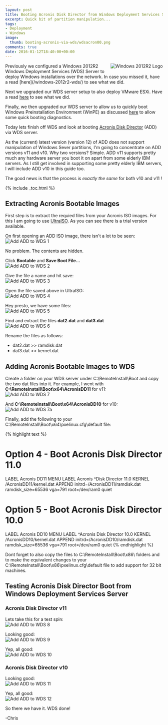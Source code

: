 ```yaml
---
layout: post
title: Booting Acronis Disk Director from Windows Deployment Services Server
excerpt: Quick bit of partition manipulation...
tags:
- Deployment
- Windows
image:
  thumb: booting-acronis-via-wds/wdsacron00.png
comments: true
date: 2016-01-12T18:40:00+00:00
---
```

<img style="float: right; margin: 0px 0px 10px 10px;" alt="Windows 2012R2 Logo" src="/images/booting-acronis-via-wds/wdsacron00.png">
Previously we configured a Windows 2012R2 Windows Deployment Services (WDS) Server to deploy Windows installations over the network. In case you missed it, have a read [here](/windows-2012r2-wds/) to see what we did.

Next we upgraded our WDS server setup to also deploy VMware ESXi. Have a read [here](/deploying-vmware-esxi-via-wds/) to see what we did.

Finally, we then upgraded our WDS server to allow us to quickly boot Windows Preinstallation Environment (WinPE) as discussed [here](/booting-winpe-via-wds/) to allow some quick booting diagnostics.

Today lets finish off WDS and look at booting [Acronis Disk Director](http://www.acronis.com/en-gb/business/enterprise-solutions/server-partition-management/) (ADD) via WDS server.

As the (current) latest version (version 12) of ADD does not support manipulation of Windows Sever partitions, I'm going to concentrate on ADD versions v11 and v10.  Why two versions? Simple. ADD v11 supports pretty much any hardware server you boot it on apart from some elderly IBM servers.  As I still get involved in supporting some pretty elderly IBM servers, I will include ADD v10 in this guide too.

The good news is that the process is *exactly the same* for both v10 and v11 ! 

{% include _toc.html %}

## Extracting Acronis Bootable Images
First step is to extract the requied files from your Acronis ISO images.  For this I am going to use [UltraISO](https://www.ezbsystems.com/ultraiso/).  As you can see there is a trial version available.

On first opening an ADD ISO image, there isn't a lot to be seen:
<img style="display: block; margin-left: auto; margin-right: auto;" alt="Add ADD to WDS 1" src="/images/booting-acronis-via-wds/wdsacron01.png">

No problem.  The contents are hidden.  

Click **Bootable** and **Save Boot File...**
<img style="display: block; margin-left: auto; margin-right: auto;" alt="Add ADD to WDS 2" src="/images/booting-acronis-via-wds/wdsacron02.png">

Give the file a name and hit save:
<img style="display: block; margin-left: auto; margin-right: auto;" alt="Add ADD to WDS 3" src="/images/booting-acronis-via-wds/wdsacron03.png">

Open the file saved above in UltraISO:
<img style="display: block; margin-left: auto; margin-right: auto;" alt="Add ADD to WDS 4" src="/images/booting-acronis-via-wds/wdsacron04.png">

Hey presto, we have some files:
<img style="display: block; margin-left: auto; margin-right: auto;" alt="Add ADD to WDS 5" src="/images/booting-acronis-via-wds/wdsacron05.png">

Find and extract the files **dat2.dat** and **dat3.dat**
<img style="display: block; margin-left: auto; margin-right: auto;" alt="Add ADD to WDS 6" src="/images/booting-acronis-via-wds/wdsacron06.png">

Rename the files as follows:

- dat2.dat >> ramdisk.dat
- dat3.dat >> kernel.dat

## Adding Acronis Bootable Images to WDS 
Create a folder on your WDS server under C:\RemoteInstall\Boot and copy the two dat files into it.  For example, I went with **C:\RemoteInstall\Boot\x64\AcronisDD11** for v11:
<img style="display: block; margin-left: auto; margin-right: auto;" alt="Add ADD to WDS 7" src="/images/booting-acronis-via-wds/wdsacron07.png">

And **C:\RemoteInstall\Boot\x64\AcronisDD10** for v10:
<img style="display: block; margin-left: auto; margin-right: auto;" alt="Add ADD to WDS 7a" src="/images/booting-acronis-via-wds/wdsacron07a.png">

Finally, add the following to your C:\RemoteInstall\Boot\x64\pxelinux.cfg\default file:

{% highlight text %}
# Option 4 - Boot Acronis Disk Director 11.0 
LABEL Acronis DD11
      MENU LABEL Acronis ^Disk Director 11.0 
      KERNEL /AcronisDD11/kernel.dat 
      APPEND initrd=/AcronisDD11/ramdisk.dat ramdisk_size=65536 vga=791 root=/dev/ram0 quiet

# Option 5 - Boot Acronis Disk Director 10.0 
LABEL Acronis DD10
      MENU LABEL ^Acronis Disk Director 10.0 
      KERNEL /AcronisDD10/kernel.dat 
      APPEND initrd=/AcronisDD10/ramdisk.dat ramdisk_size=65536 vga=791 root=/dev/ram0 quiet
{% endhighlight %}

Dont forget to also copy the files to C:\RemoteInstall\Boot\x86\ folders and to make the equivalent changes to your C:\RemoteInstall\Boot\x86\pxelinux.cfg\default file to add support for 32 bit machines.

## Testing Acronis Disk Director Boot from Windows Deployment Services Server

### Acronis Disk Director v11
Lets take this for a test spin:
<img style="display: block; margin-left: auto; margin-right: auto;" alt="Add ADD to WDS 8" src="/images/booting-acronis-via-wds/wdsacron08.png">

Looking good:
<img style="display: block; margin-left: auto; margin-right: auto;" alt="Add ADD to WDS 9" src="/images/booting-acronis-via-wds/wdsacron09.png">

Yep, all good:
<img style="display: block; margin-left: auto; margin-right: auto;" alt="Add ADD to WDS 10" src="/images/booting-acronis-via-wds/wdsacron10.png">

### Acronis Disk Director v10
Looking good:
<img style="display: block; margin-left: auto; margin-right: auto;" alt="Add ADD to WDS 11" src="/images/booting-acronis-via-wds/wdsacron11.png">

Yep, all good:
<img style="display: block; margin-left: auto; margin-right: auto;" alt="Add ADD to WDS 12" src="/images/booting-acronis-via-wds/wdsacron12.png">


So there we have it.  WDS done!

-Chris
